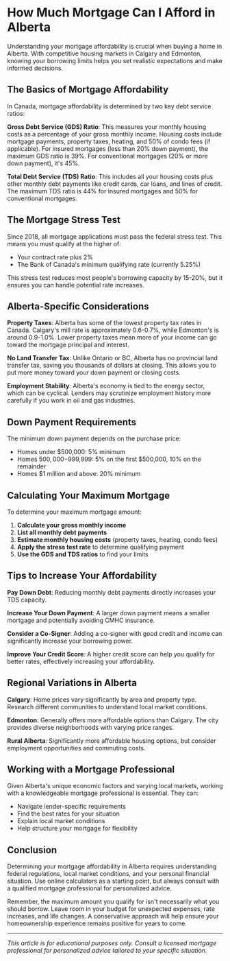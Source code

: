 # How Much Mortgage Can I Afford in Alberta

Understanding your mortgage affordability is crucial when buying a home in Alberta. With competitive housing markets in Calgary and Edmonton, knowing your borrowing limits helps you set realistic expectations and make informed decisions.

## The Basics of Mortgage Affordability

In Canada, mortgage affordability is determined by two key debt service ratios:

**Gross Debt Service (GDS) Ratio**: This measures your monthly housing costs as a percentage of your gross monthly income. Housing costs include mortgage payments, property taxes, heating, and 50% of condo fees (if applicable). For insured mortgages (less than 20% down payment), the maximum GDS ratio is 39%. For conventional mortgages (20% or more down payment), it's 45%.

**Total Debt Service (TDS) Ratio**: This includes all your housing costs plus other monthly debt payments like credit cards, car loans, and lines of credit. The maximum TDS ratio is 44% for insured mortgages and 50% for conventional mortgages.

## The Mortgage Stress Test

Since 2018, all mortgage applications must pass the federal stress test. This means you must qualify at the higher of:
- Your contract rate plus 2%
- The Bank of Canada's minimum qualifying rate (currently 5.25%)

This stress test reduces most people's borrowing capacity by 15-20%, but it ensures you can handle potential rate increases.

## Alberta-Specific Considerations

**Property Taxes**: Alberta has some of the lowest property tax rates in Canada. Calgary's mill rate is approximately 0.6-0.7%, while Edmonton's is around 0.9-1.0%. Lower property taxes mean more of your income can go toward the mortgage principal and interest.

**No Land Transfer Tax**: Unlike Ontario or BC, Alberta has no provincial land transfer tax, saving you thousands of dollars at closing. This allows you to put more money toward your down payment or closing costs.

**Employment Stability**: Alberta's economy is tied to the energy sector, which can be cyclical. Lenders may scrutinize employment history more carefully if you work in oil and gas industries.

## Down Payment Requirements

The minimum down payment depends on the purchase price:
- Homes under $500,000: 5% minimum
- Homes $500,000-$999,999: 5% on the first $500,000, 10% on the remainder
- Homes $1 million and above: 20% minimum

## Calculating Your Maximum Mortgage

To determine your maximum mortgage amount:

1. **Calculate your gross monthly income**
2. **List all monthly debt payments**
3. **Estimate monthly housing costs** (property taxes, heating, condo fees)
4. **Apply the stress test rate** to determine qualifying payment
5. **Use the GDS and TDS ratios** to find your limits

## Tips to Increase Your Affordability

**Pay Down Debt**: Reducing monthly debt payments directly increases your TDS capacity.

**Increase Your Down Payment**: A larger down payment means a smaller mortgage and potentially avoiding CMHC insurance.

**Consider a Co-Signer**: Adding a co-signer with good credit and income can significantly increase your borrowing power.

**Improve Your Credit Score**: A higher credit score can help you qualify for better rates, effectively increasing your affordability.

## Regional Variations in Alberta

**Calgary**: Home prices vary significantly by area and property type. Research different communities to understand local market conditions.

**Edmonton**: Generally offers more affordable options than Calgary. The city provides diverse neighborhoods with varying price ranges.

**Rural Alberta**: Significantly more affordable housing options, but consider employment opportunities and commuting costs.

## Working with a Mortgage Professional

Given Alberta's unique economic factors and varying local markets, working with a knowledgeable mortgage professional is essential. They can:
- Navigate lender-specific requirements
- Find the best rates for your situation
- Explain local market conditions
- Help structure your mortgage for flexibility

## Conclusion

Determining your mortgage affordability in Alberta requires understanding federal regulations, local market conditions, and your personal financial situation. Use online calculators as a starting point, but always consult with a qualified mortgage professional for personalized advice.

Remember, the maximum amount you qualify for isn't necessarily what you should borrow. Leave room in your budget for unexpected expenses, rate increases, and life changes. A conservative approach will help ensure your homeownership experience remains positive for years to come.

---

*This article is for educational purposes only. Consult a licensed mortgage professional for personalized advice tailored to your specific situation.*